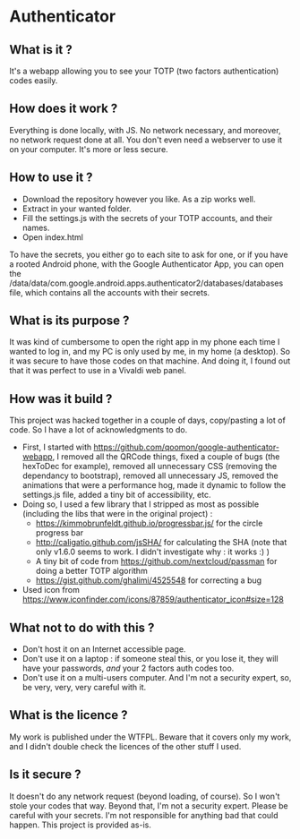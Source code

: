 # Authenticator

## What is it ?

It's a webapp allowing you to see your TOTP (two factors authentication) codes easily.

## How does it work ?

Everything is done locally, with JS. No network necessary, and moreover, no network request done at all. You don't even need a webserver to use it on your computer. It's more or less secure.

## How to use it ?

* Download the repository however you like. As a zip works well.
* Extract in your wanted folder.
* Fill the settings.js with the secrets of your TOTP accounts, and their names.
* Open index.html

To have the secrets, you either go to each site to ask for one, or if you have a rooted Android phone, with the Google Authenticator App, you can open the /data/data/com.google.android.apps.authenticator2/databases/databases file, which contains all the accounts with their secrets.

## What is its purpose ?

It was kind of cumbersome to open the right app in my phone each time I wanted to log in, and my PC is only used by me, in my home (a desktop). So it was secure to have those codes on that machine. And doing it, I found out that it was perfect to use in a Vivaldi web panel.

## How was it build ?

This project was hacked together in a couple of days, copy/pasting a lot of code. So I have a lot of acknowledgments to do.
* First, I started with https://github.com/qoomon/google-authenticator-webapp, I removed all the QRCode things, fixed a couple of bugs (the hexToDec for example), removed all unnecessary CSS (removing the dependancy to bootstrap), removed all unnecessary JS, removed the animations that were a performance hog, made it dynamic to follow the settings.js file, added a tiny bit of accessibility, etc.
* Doing so, I used a few library that I stripped as most as possible (including the libs that were in the original project) :
	* https://kimmobrunfeldt.github.io/progressbar.js/ for the circle progress bar
	* http://caligatio.github.com/jsSHA/ for calculating the SHA (note that only v1.6.0 seems to work. I didn't investigate why : it works :) )
	* A tiny bit of code from https://github.com/nextcloud/passman for doing a better TOTP algorithm
	* https://gist.github.com/ghalimi/4525548 for correcting a bug
* Used icon from https://www.iconfinder.com/icons/87859/authenticator_icon#size=128

## What not to do with this ?

* Don't host it on an Internet accessible page.
* Don't use it on a laptop : if someone steal this, or you lose it, they will have your passwords, *and* your 2 factors auth codes too.
* Don't use it on a multi-users computer.
And I'm not a security expert, so, be very, very, very careful with it.

## What is the licence ?

My work is published under the WTFPL. Beware that it covers only my work, and I didn't double check the licences of the other stuff I used.

## Is it secure ?

It doesn't do any network request (beyond loading, of course). So I won't stole your codes that way. Beyond that, I'm not a security expert. Please be careful with your secrets. I'm not responsible for anything bad that could happen. This project is provided as-is.
